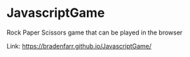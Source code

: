 # JavascriptGame
Rock Paper Scissors game that can be played in the browser

Link: https://bradenfarr.github.io/JavascriptGame/
